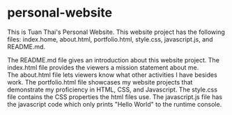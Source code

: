 # personal-website

This is Tuan Thai's Personal Website.  This website project has the following files: index.home, about.html, portfolio.html, style.css, javascript.js, and README.md.

The README.md file gives an introduction about this website project.
The index.html file provides the viewers a mission statement about me.  
The about.html file lets viewers know what other activities I have besides work.
The portfolio.html file showcases my website projects that demonstrate my proficiency in HTML, CSS, and Javascript.
The style.css file contains the CSS properties the html files use.
The javascript.js file has the javascript code which only prints "Hello World" to the runtime console.